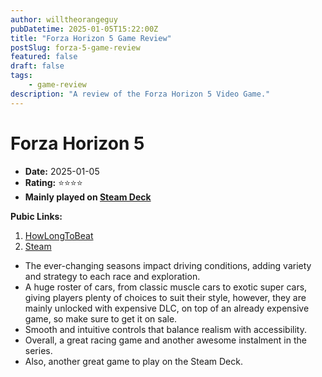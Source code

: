 ```yaml
---
author: willtheorangeguy
pubDatetime: 2025-01-05T15:22:00Z
title: "Forza Horizon 5 Game Review"
postSlug: forza-5-game-review
featured: false
draft: false
tags:
    - game-review
description: "A review of the Forza Horizon 5 Video Game."
---
```


# Forza Horizon 5

-   **Date:** 2025-01-05
-   **Rating:** ⭐⭐⭐⭐
-   **Mainly played on [Steam Deck](https://store.steampowered.com/steamdeck)**

**Pubic Links:**

1. [HowLongToBeat](https://howlongtobeat.com/game/93948/reviews/u-lcskid/1)
2. [Steam](https://store.steampowered.com/app/1551360/Forza_Horizon_5/)

-   The ever-changing seasons impact driving conditions, adding variety and strategy to each race and exploration.
-   A huge roster of cars, from classic muscle cars to exotic super cars, giving players plenty of choices to suit their style, however, they are mainly unlocked with expensive DLC, on top of an already expensive game, so make sure to get it on sale.
-   Smooth and intuitive controls that balance realism with accessibility.
-   Overall, a great racing game and another awesome instalment in the series.
-   Also, another great game to play on the Steam Deck.
